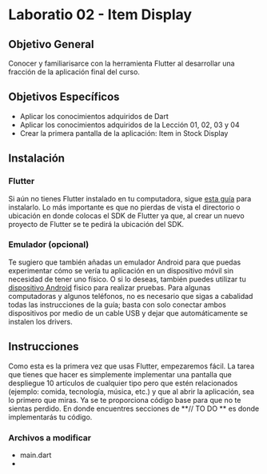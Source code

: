 # Laboratio 02 - Item Display

## Objetivo General
Conocer y familiarisarce con la herramienta Flutter al desarrollar una fracción de la aplicación final del curso.

## Objetivos Específicos
- Aplicar los conocimientos adquiridos de Dart
- Aplicar los conocimientos adquiridos de la Lección 01, 02, 03 y 04
- Crear la primera pantalla de la aplicación: Item in Stock Display

## Instalación

### Flutter

Si aún no tienes Flutter instalado en tu computadora, sigue [esta guía](https://docs.flutter.dev/get-started/install) para instalarlo. Lo más importante es que no pierdas de vista el directorio o ubicación en donde colocas el SDK de Flutter ya que, al crear un nuevo proyecto de Flutter se te pedirá la ubicación del SDK.

### Emulador (opcional)

Te sugiero que también añadas un emulador Android para que puedas experimentar cómo se vería tu aplicación en un dispositivo móvil sin necesidad de tener uno físico. O si lo deseas, también puedes utilizar tu [dispositivo Android](https://developer.android.com/studio/run/device) fisico para realizar pruebas.
Para algunas computadoras y algunos teléfonos, no es necesario que sigas a cabalidad todas las instrucciones de la guía; basta con solo conectar ambos dispositivos por medio de un cable USB y dejar que automáticamente se instalen los drivers.

## Instrucciones

Como esta es la primera vez que usas Flutter, empezaremos fácil. La tarea que tienes que hacer es simplemente implementar una pantalla que despliegue 10 artículos de cualquier tipo pero que estén relacionados (ejemplo: comida, tecnología, música, etc.) y que al abrir la aplicación, sea lo primero que miras.
Ya se te proporciona código base para que no te sientas perdido. En donde encuentres secciones de **// TO DO ** es donde implementarás tu código.

### Archivos a modificar
- main.dart
- 
